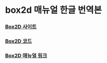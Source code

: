 # box2d 매뉴얼 한글 번역본

### [Box2D 사이트](http://box2d.org/)

### [Box2D 코드](http://code.google.com/p/box2d/)

### [Box2D 매뉴얼 링크](http://box2d.org/manual.pdf)



